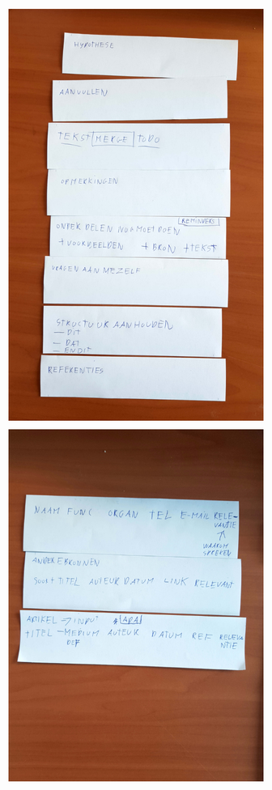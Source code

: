 ![Alles op 1 locatie](content/fotos/inlijn-werkwijze.jpg)

![Kolommen voor data inventarisatie](content/fotos/data-organiseren.jpg)
